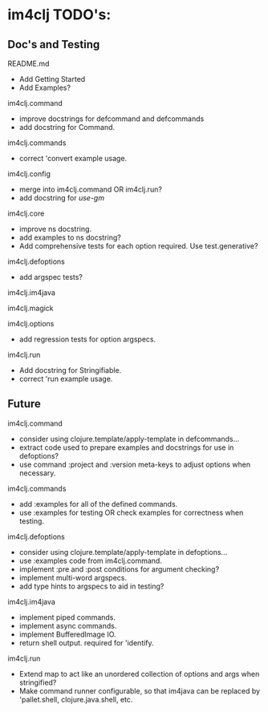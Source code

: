 im4clj TODO's:
==============

Doc's and Testing
-----------------

README.md
- Add Getting Started
- Add Examples?

im4clj.command
- improve docstrings for defcommand and defcommands
- add docstring for Command.

im4clj.commands
- correct 'convert example usage.

im4clj.config
- merge into im4clj.command OR im4clj.run?
- add docstring for *use-gm*

im4clj.core
- improve ns docstring.
- add examples to ns docstring?
- Add comprehensive tests for each option required.
  Use test.generative?

im4clj.defoptions
- add argspec tests?

im4clj.im4java

im4clj.magick

im4clj.options
- add regression tests for option argspecs.

im4clj.run
- Add docstring for Stringifiable.
- correct 'run example usage.

Future
------

im4clj.command
- consider using clojure.template/apply-template in defcommands...
- extract code used to prepare examples and docstrings for use in defoptions?
- use command :project and :version meta-keys to adjust options when necessary.

im4clj.commands
- add :examples for all of the defined commands.
- use :examples for testing OR check examples for correctness when testing.

im4clj.defoptions
- consider using clojure.template/apply-template in defoptions...
- use :examples code from im4clj.command.
- implement :pre and :post conditions for argument checking?
- implement multi-word argspecs.
- add type hints to argspecs to aid in testing?

im4clj.im4java
- implement piped commands.
- implement async commands.
- implement BufferedImage IO.
- return shell output. required for 'identify.

im4clj.run
- Extend map to act like an unordered collection of options and args when stringified?
- Make command runner configurable, so that im4java can be replaced by 'pallet.shell,
  clojure.java.shell, etc.
